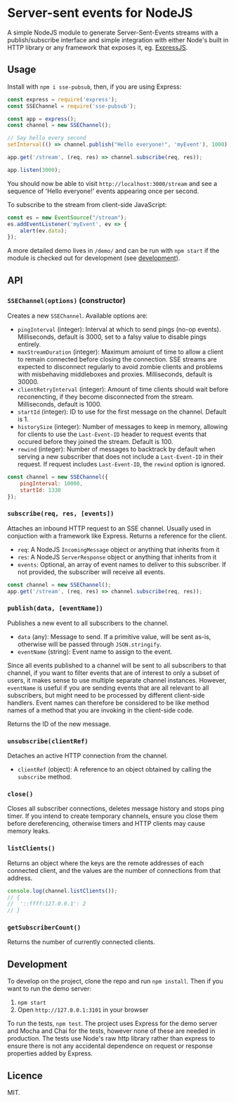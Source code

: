 # Server-sent events for NodeJS

A simple NodeJS module to generate Server-Sent-Events streams with a publish/subscribe interface and simple integration with either Node's built in HTTP library or any framework that exposes it, eg. [ExpressJS](https://expressjs.com).

## Usage

Install with `npm i sse-pubsub`, then, if you are using Express:

```javascript
const express = require('express');
const SSEChannel = require('sse-pubsub');

const app = express();
const channel = new SSEChannel();

// Say hello every second
setInterval(() => channel.publish("Hello everyone!", 'myEvent'), 1000);

app.get('/stream', (req, res) => channel.subscribe(req, res));

app.listen(3000);
```

You should now be able to visit `http://localhost:3000/stream` and see a sequence of 'Hello everyone!' events appearing once per second.

To subscribe to the stream from client-side JavaScript:

```javascript
const es = new EventSource("/stream");
es.addEventListener('myEvent', ev => {
	alert(ev.data);
});
```

A more detailed demo lives in `/demo/` and can be run with `npm start` if the module is checked out for development (see [development](#development)).

## API

### `SSEChannel(options)` (constructor)

Creates a new `SSEChannel`.  Available options are:

* `pingInterval` (integer): Interval at which to send pings (no-op events).  Milliseconds, default is 3000, set to a falsy value to disable pings entirely.
* `maxStreamDuration` (integer): Maximum amoiunt of time to allow a client to remain connected before closing the connection.  SSE streams are expected to disconnect regularly to avoid zombie clients and problems with misbehaving middleboxes and proxies.  Milliseconds, default is 30000.
* `clientRetryInterval` (integer): Amount of time clients should wait before reconencting, if they become disconnected from the stream. Milliseconds, default is 1000.
* `startId` (integer): ID to use for the first message on the channel.  Default is 1.
* `historySize` (integer): Number of messages to keep in memory, allowing for clients to use the `Last-Event-ID` header to request events that occured before they joined the stream.  Default is 100.
* `rewind` (integer): Number of messages to backtrack by default when serving a new subscriber that does not include a `Last-Event-ID` in their request. If request includes `Last-Event-ID`, the `rewind` option is ignored.

```javascript
const channel = new SSEChannel({
	pingInterval: 10000,
	startId: 1330
});
```

### `subscribe(req, res, [events])`

Attaches an inbound HTTP request to an SSE channel.  Usually used in conjuction with a framework like Express.  Returns a reference for the client.

* `req`: A NodeJS `IncomingMessage` object or anything that inherits from it
* `res`: A NodeJS `ServerResponse` object or anything that inherits from it
* `events`: Optional, an array of event names to deliver to this subscriber.  If not provided, the subscriber will receive all events.

```javascript
const channel = new SSEChannel();
app.get('/stream', (req, res) => channel.subscribe(req, res));
```

### `publish(data, [eventName])`

Publishes a new event to all subscribers to the channel.

* `data` (any): Message to send.  If a primitive value, will be sent as-is, otherwise will be passed through `JSON.stringify`.
* `eventName` (string): Event name to assign to the event.

Since all events published to a channel will be sent to all subscribers to that channel, if you want to filter events that are of interest to only a subset of users, it makes sense to use multiple separate channel instances.  However, `eventName` is useful if you are sending events that are all relevant to all subscribers, but might need to be processed by different client-side handlers.  Event names can therefore be considered to be like method names of a method that you are invoking in the client-side code.

Returns the ID of the new message.

### `unsubscribe(clientRef)`

Detaches an active HTTP connection from the channel.

* `clientRef` (object): A reference to an object obtained by calling the `subscribe` method.

### `close()`

Closes all subscriber connections, deletes message history and stops ping timer.  If you intend to create temporary channels, ensure you close them before dereferencing, otherwise timers and HTTP clients may cause memory leaks.

### `listClients()`

Returns an object where the keys are the remote addresses of each connected client, and the values are the number of connections from that address.

```javascript
console.log(channel.listClients());
// {
//  '::ffff:127.0.0.1': 2
// }
```

### `getSubscriberCount()`

Returns the number of currently connected clients.

## Development

To develop on the project, clone the repo and run `npm install`.  Then if you want to run the demo server:

1. `npm start`
2. Open `http://127.0.0.1:3101` in your browser

To run the tests, `npm test`.  The project uses Express for the demo server and Mocha and Chai for the tests, however none of these are needed in production. The tests use Node's raw http library rather than express to ensure there is not any accidental dependence on request or response properties added by Express.

## Licence

MIT.
